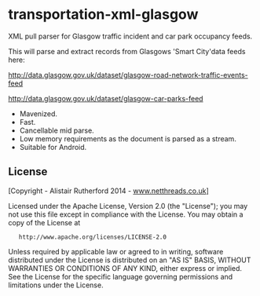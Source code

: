 transportation-xml-glasgow
==========================

XML pull parser for Glasgow traffic incident and car park occupancy feeds.

This will parse and extract records from Glasgows 'Smart City'data feeds here:

http://data.glasgow.gov.uk/dataset/glasgow-road-network-traffic-events-feed

http://data.glasgow.gov.uk/dataset/glasgow-car-parks-feed

- Mavenized.
- Fast.
- Cancellable mid parse.
- Low memory requirements as the document is parsed as a stream.
- Suitable for Android.

License
--------
[Copyright - Alistair Rutherford 2014 - www.netthreads.co.uk]

Licensed under the Apache License, Version 2.0 (the "License");
   you may not use this file except in compliance with the License.
   You may obtain a copy of the License at

       http://www.apache.org/licenses/LICENSE-2.0

   Unless required by applicable law or agreed to in writing, software
   distributed under the License is distributed on an "AS IS" BASIS,
   WITHOUT WARRANTIES OR CONDITIONS OF ANY KIND, either express or implied.
   See the License for the specific language governing permissions and
   limitations under the License.
